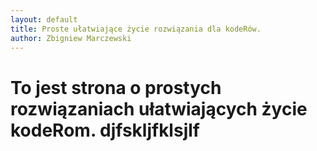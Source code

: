 ```yaml
---
layout: default
title: Proste ułatwiające życie rozwiązania dla kodeRów.
author: Zbigniew Marczewski
---
```


# To jest strona o prostych rozwiązaniach ułatwiających życie kodeRom. djfskljfklsjlf
